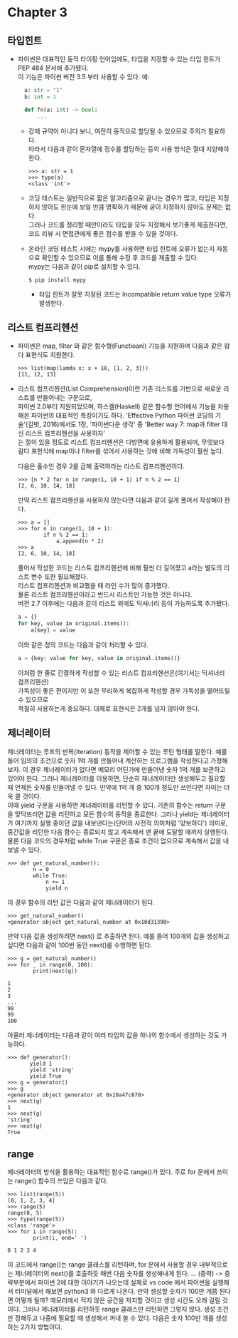 # Chapter 3

## 타입힌트

- 파이썬은 대표적인 동적 타이핑 언어임에도, 타입을 지정할 수 있는 타입 힌트가 PEP 484 문서에 추가됐다.  
  이 기능은 파이썬 버전 3.5 부터 사용할 수 있다.
  예:

  ```py
    a: str = "1"
    b: int = 1
  ```

  ```py
    def fn(a: int) -> bool:
        ...
  ```

  - 강제 규약이 아니다 보니, 여전히 동적으로 할당될 수 있으므로 주의가 필요하다.  
    따라서 다음과 같이 문자열에 정수를 할당하는 등의 사용 방식은 절대 지양해야 한다.

    ```
    >>> a: str = 1
    >>> type(a)
    <class 'int'>
    ```

  - 코딩 테스트는 일반적으로 짧은 알고리즘으로 끝나는 경우가 많고, 타입은 지정하지 않아도 한눈에 보일 만큼 명확하기 때문에 굳이 지정하지 않아도 문제는 없다.  
    그러나 코드를 정리할 때만이라도 타입을 모두 지정해서 보기좋게 제출한다면, 코드 리뷰 시 면접관에게 좋은 점수를 받을 수 있을 것이다.

  - 온라인 코딩 테스트 시에는 mypy를 사용하면 타입 힌트에 오류가 없는지 자동으로 확인할 수 있으므로 이를 통해 수정 후 코드를 제출할 수 있다.  
    mypy는 다음과 같이 pip로 설치할 수 있다.
    ```
    $ pip install mypy
    ```
    - 타입 힌트가 잘못 지정된 코드는 Incompatible return value type 오류가 발생한다.

## 리스트 컴프리헨션

- 파이썬은 map, filter 와 같은 함수형(Functioanl) 기능을 지원하며 다음과 같은 람다 표현식도 지원한다.
  ```
  >>> list(map(lamda x: x + 10, [1, 2, 3]))
  [11, 12, 13]
  ```
- 리스트 컴프리헨션(List Comprehension)이란 기존 리스트를 기반으로 새로운 리스트를 만들어내는 구문으로,  
  파이썬 2.0부터 지원되었으며, 하스켈(Haskell) 같은 함수형 언어에서 기능을 차용해온 파이썬의 대표적인 특징이기도 하다.
  'Effective Python 파이썬 코딩의 기술'(길벗, 2016)에서도 1장, '파이썬다운 생각' 중 'Better way 7: map과 filter 대신 리스트 컴프리헨션을 사용하자'  
  는 절이 있을 정도로 리스트 컴프리헨션은 다방면에 유용하게 활용되며, 무엇보다 람다 표현식에 map이나 filter를 섞어서 사용하는 것에 비해 가독성이 훨씬 높다.

  다음은 홀수인 경우 2를 곱해 출력하라는 리스트 컴프리헨션이다.

  ```
  >>> [n * 2 for n in range(1, 10 + 1) if n % 2 == 1]
  [2, 6, 10, 14, 18]
  ```

  만약 리스트 컴프리헨션을 사용하지 않는다면 다음과 같이 길게 풀어서 작성해야 한다.

  ```
  >>> a = []
  >>> for n in range(1, 10 + 1):
          if n % 2 == 1:
              a.append(n * 2)
  >>> a
  [2, 6, 10, 14, 18]
  ```

  풀어서 작성한 코드는 리스트 컴프리헨션에 비해 훨씬 더 길어졌고 a라는 별도의 리스트 변수 또한 필요해졌다.  
  리스트 컴프리헨션과 비교했을 때 라인 수가 많이 증가했다.  
  물론 리스트 컴프리헨션이라고 반드시 리스트만 가능한 것은 아니다.  
  버전 2.7 이후에는 다음과 같이 리스트 외에도 딕셔너리 등이 가능하도록 추가됐다.

  ```py
  a = {}
  for key, value in original.items():
      a[key] = value
  ```

  이와 같은 정의 코드는 다음과 같이 처리할 수 있다.

  ```py
  a = {key: value for key, value in original.items()}
  ```

  이처럼 한 줄로 간결하게 작성할 수 있는 리스트 컴프리헨션은(여기서는 딕셔너리 컴프리헨션)  
  가독성이 좋은 편이지만 이 또한 무리하게 복잡하게 작성할 경우 가독성을 떨어뜨릴 수 있으므로  
  적절히 사용하는게 중요하다. 대체로 표현식은 2개를 넘지 않아야 한다.

## 제너레이터

제너레이터는 루프의 반복(Iteration) 동작을 제어할 수 있는 루틴 형태를 말한다.
예를 들어 임의의 조건으로 숫자 1억 개를 만들어내 계산하는 프로그램을 작성한다고 가정해보자.
이 경우 제너레이터가 없다면 메모리 어딘가에 만들어낸 숫자 1억 개를 보관하고 있어야 한다.
그러나 제너레이터를 이용하면, 단순히 제너레이터만 생성해두고 필요할 때 언제든 숫자를 만들어낼 수 있다.
만약에 1억 개 중 100개 정도만 쓰인다면 차이는 더욱 클 것이다.  
이때 yield 구문을 사용하면 제너레이터를 리턴할 수 있다.
기존의 함수는 return 구문을 맞닥뜨리면 값을 리턴하고 모든 함수의 동작을 종료한다.
그러나 yield는 제너레이터가 여기까지 실행 중이던 값을 내보낸다는(단어의 사전적 의미처럼 '양보하다') 의미로,
중간값을 리턴한 다음 함수는 종료되지 않고 계속해서 맨 끝에 도달할 때까지 실행된다.
물론 다음 코드의 경우처럼 while True 구문은 종료 조건이 없으므로 계속해서 값을 내보낼 수 있다.

```
>>> def get_natural_number():
        n = 0
        while True:
            n += 1
            yield n
```

이 경우 함수의 리턴 값은 다음과 같이 제너레이터가 된다.

```
>>> get_natural_number()
<generator object get_natural_number at 0x10d31390>
```

만약 다음 값을 생성하려면 next() 로 추출하면 된다.
예를 들어 100개의 값을 생성하고 싶다면 다음과 같이 100번 동안 next()를 수행하면 된다.

```
>>> g = get_natural_number()
>>> for _ in range(0, 100):
        print(next(g))

1
2
3
...
98
99
100
```

아울러 제너레이터는 다음과 같이 여러 타입의 값을 하나의 함수에서 생성하는 것도 가능하다.

```
>>> def generator():
       yield 1
       yield 'string'
       yield True
>>> g = generator()
>>> g
<generator object generator at 0x10a47c678>
>>> next(g)
1
>>> next(g)
'string'
>>> next(g)
True
```

## range

제너레이터의 방식을 활용하는 대표적인 함수로 range()가 있다. 주로 for 문에서 쓰이는 range() 함수의 쓰임은 다음과 같다.

```
>>> list(range(5))
[0, 1, 2, 3, 4]
>>> range(5)
range(0, 5)
>>> type(range(5))
<class 'range'>
>>> for i in range(5):
        print(i, end=' ')

0 1 2 3 4
```

이 코드에서 range()는 range 클래스를 리턴하며,
for 문에서 사용할 경우 내부적으로는 제너레이터의 next()를 호출하듯
매번 다음 숫자를 생성해내게 된다.
... (중략) -> 중략부분에서 파이썬 2에 대한 이야기가 나오는데 실제로 vs code 에서 파이썬을 실행해서 터미널에서 해보면 python3 와 다르게 나온다.
만약 생성할 숫자가 100만 개쯤 된다면 어떻게 될까?
메모리에서 적지 않은 공간을 차지할 것이고 생성 시간도 오래 걸릴 것이다.
그러나 제너레이터를 리턴하듯 range 클래스만 리턴하면 그렇지 않다.
생성 조건만 정해두고 나중에 필요할 때 생성해서 꺼내 쓸 수 있다.
다음은 숫자 100만 개를 생성하는 2가지 방법이다.
